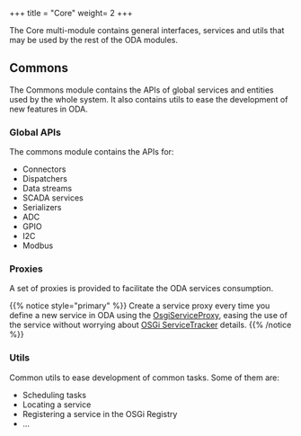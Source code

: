 +++
title = "Core"
weight= 2
+++

The Core multi-module contains general interfaces, services and utils that may be used by the rest of the ODA modules.

## Commons

The Commons module contains the APIs of global services and entities used by the whole system. It also contains utils to ease the development of new features in ODA.

### Global APIs

The commons module contains the APIs for:

* Connectors
* Dispatchers
* Data streams
* SCADA services
* Serializers
* ADC
* GPIO
* I2C
* Modbus

### Proxies

A set of proxies is provided to facilitate the ODA services consumption.

{{% notice style="primary" %}}
Create a service proxy every time you define a new service in ODA using the [OsgiServiceProxy](https://github.com/amplia-iiot/oda/blob/master/oda-core/commons/src/main/java/es/amplia/oda/core/commons/osgi/proxies/OsgiServiceProxy.java), easing the use of the service without worrying about [OSGi ServiceTracker](https://osgi.org/specification/osgi.core/7.0.0/util.tracker.html) details.
{{% /notice %}}

### Utils

Common utils to ease development of common tasks. Some of them are:

* Scheduling tasks
* Locating a service
* Registering a service in the OSGi Registry
* ...
